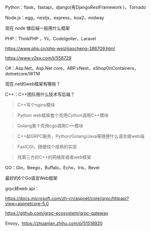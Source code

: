 Python：flask，fastapi，django(有DjangoRestFramework )，Tornado



Node.js：egg，nestjs，express，koa2，midway

现在 node 做后端一般用什么框架



PHP：ThinkPHP ，Yii，CodeIgniter，Laravel

https://www.php.cn/php-weizijiaocheng-386709.html

https://www.v2ex.com/t/558729



C#：Asp.Net，Asp.Net core，ABP.vNext，eShopOnContainers，dotnetcore/WTM

现在.net的web框架有哪些？



C++：C++团队用什么技术写后端？

> C++写个nginx模块

> Python web框架套个壳用Cython调用C++模块

> Golang套个壳用cgo调用C++模块

> C++起GRPC服务，Python/Golang/Java等随便什么语言做web端

> FastCGI，随便找个成熟的实现

> 找第三方的C++的网络库或者web框架



GO：Gin，Beego，Buffalo，Echo，Iris，Revel

最好的6个Go语言Web框架



grpc转web api：

https://docs.microsoft.com/zh-cn/aspnet/core/grpc/httpapi?view=aspnetcore-5.0

https://github.com/grpc-ecosystem/grpc-gateway

Envoy，https://zhuanlan.zhihu.com/p/51518920